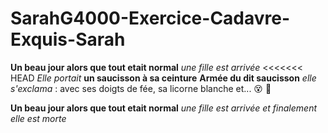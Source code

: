 # SarahG4000-Exercice-Cadavre-Exquis-Sarah


**Un beau jour alors que tout etait normal**
_une fille est arrivée_
<<<<<<< HEAD
*Elle portait* __un saucisson à sa ceinture__
**Armée du dit saucisson**
_elle s'exclama_ :
avec ses doigts de fée,
sa licorne blanche et... :dizzy_face: :poop:

**Un beau jour alors que tout etait normal** _une fille est arrivée_
*et finalement elle est morte*


